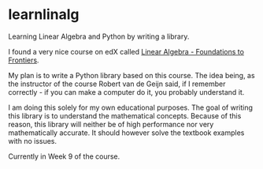 # learnlinalg
Learning Linear Algebra and Python by writing a library.

I found a very nice course on edX called [Linear Algebra - Foundations to Frontiers](https://www.edx.org/course/linear-algebra-foundations-to-frontiers).

My plan is to write a Python library based on this course. The idea being, as the instructor of the course Robert van de Geijn said, if I remember correctly - if you can make a computer do it, you probably understand it.

I am doing this solely for my own educational purposes. The goal of writing this library is to understand the mathematical concepts. Because of this reason, this library will neither be of high performance nor very mathematically accurate. It should however solve the textbook examples with no issues.

Currently in Week 9 of the course.
